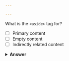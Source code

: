 ```yaml
---

---
```


What is the `<aside>` tag for?

- [ ] Primary content
- [ ] Empty content
- [ ] Indirectly related content

<details><summary><b>Answer</b></summary>
<p>
  Answer: <strong>Indirectly related content</strong>
</p>
</details>
